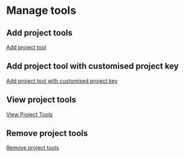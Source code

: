 # Manage tools



## Add project tools

[Add project tool](./snippets/provision-tool.md ':include')

## Add project tool with customised project key

[Add project tool with customised project key](./snippets/provision-tool-customized-key.md ':include')

## View project tools

[View Project Tools](./snippets/view-project-tools.md ':include')

## Remove project tools

[Remove project tools](./snippets/remove-project-tools.md ':include')



<!--# Manage tools

**Topics**

- [Add project tools](#add-project-tools)
- [Add project tool with customised project key](#add-project-tool-with-customised-project-key)
- [View project tools](#view-project-tools)
- [Remove project tools](#remove-project-tools)


## Add project tools

SA or PA can add the required project tools as explained below. You can add tools under the **Subscribed Tools** section based on the tools quota allotted for your subscription type. 


### To add project tools

1. From the side menu, click **Workspace**.
    
    The `<Subscription name>` screen appears, displaying all the systems added to your subscription.

    ![view systems](./images/view-systems.png)

1. Locate the project to which you want to add a tool, and then click the project.

    **Project Description** screen appears, displaying the **Subscribed Tools** that the SA added in the TechBiz portal. You can also view **Not Subscribed Tools** that SA can subscribe via the TechBiz portal.

    > **Note:** Alternately, click three dots for more options, and then click **Manage Project**.

    ![Project description](./images/project-description.png)

1. Locate the tool that you want to add, click **Create**, and follow the specific steps in table for the tool that you want to add.

    |Available Tools (Base)|Steps|
    |---|---|
    |**GitLab**|Make sure that at least 1 Project Admin has a GitLab account and is added to the TechPass group. Provide value in the **GitLab Group Name** field. <!--<br>If you cannot find your system in the drop-down list, follow the steps to [Declare a DGP System](declare-dgp-systems).-->
<!--<br><br>![Add GitLab](./images/tool-gitlab-add-new.png)
    |**Nexus IQ**|Provide values in the **Application Name** and **Application ID** fields.|
    |**Nexus Repo**|Submit a [service request](https://docs.developer.tech.gov.sg/docs/ship-hats-support/raise-service-request/) to add this tool.
    |**pCloudy**|The **Add New pCloudy Application** popup appears, displaying the allowed number of parallel shared mobile device tests.|

    |Available Tools (Add-ons)|Steps|
    |---|---|
    |**Confluence**|Make sure that you have subscribed to this product via the TechBiz portal for it to be listed in **Subscribed Tools**. Provide value in the **Project Name** field. <br><br>![](./images/tool-confluence-add-new.png)
    |**Fortify on Demand**| Make sure that you have subscribed to this product via the TechBiz portal for it to be listed in **Subscribed Tools**. Provide value in the **Application Name** and **Release name** fields.<br>**Release name** is an optional field.<br><br> ![](./images/tool-fod-add-new.png)   
    |**Jira**|Make sure that you have subscribed to this product via the TechBiz portal for it to be listed in **Subscribed Tools**. Provide value in the **Project Name** field.<br><br>![](./images/tool-jira-add-new.png)
    |**Prisma Cloud**|Make sure that you have subscribed to this product via the TechBiz portal for it to be listed in **Subscribed Tools**. Provide value in the **App name** field.|
    |**SonarQube**|Make sure that you have subscribed to this product via the TechBiz portal for it to be listed in **Subscribed Tools**. Make sure that you have logged in to [SonarQube Community Edition](https://sonar.hats.stack.gov.sg/sonar) or [SonarQube Developer Edition](https://sonar1.hats.stack.gov.sg/sonar) at least once. provide values in the **Application Type** and **App Name** fields.<br><br>![](./images/tool-sonarqube-add-new.png)

    >**Note:** After you reach the quota, the respective tool name(s) will be disabled in the **Select Tool** drop-down list. If you still want to add these tools, send an email to [enquiries_ENP@tech.gov.sg](enquiries_ENP@tech.gov.sg).    

1. Click **Add**.   
    
    The selected project tool and application is added.


## Add project tool with customised project key
Subscription Admin (SA) and Project Admin (PA) can customise the project keys when adding app tools on SHIP-HATS. This feature is currently available for following tools:

- Jira 
- Confluence

### To add a project with customised project key 

1. From the side menu, click **Workspace**.
    
    The `<Subscription name>` screen appears, displaying all the systems added to your subscription.

    ![view systems](./images/view-systems.png)

1. Locate the project to which you want to add a tool with customised key, and then click the project.

    **Project Description** screen appears, displaying the **Subscribed Tools** that the SA added in the TechBiz portal. You can also view **Not Subscribed Tools** that SA can subscribe via the TechBiz portal. 

    > Make sure that you have subscribed to Jira/Confluence product via the TechBiz portal for it to be listed in **Subscribed Tools**.

    ![Project description](./images/project-description-all-tools.png)

1. Locate the tool that you want to add with a customized key, click **Create**.

1. In the **Project Name** field, provide a value. 

1. In the **Project Key** field, enter the required project key. A project key can include:
    - 2-10 characters
    - Can contain uppercase letters A-Z 
    - Can contain numbers from 0-9
    - First character must be an alphabet 
1. Click **Add**.  
    
    The project tool with customised project key is added. 

## View project tools

### To view project tools

1. From the side menu, click **Workspace**.
    
    The `<Subscription name>` screen appears, displaying all the systems added to your subscription.

    ![view systems](./images/view-systems.png)

1. Locate the project for which you want to view tools, and then click the project.

    **Project Description** screen appears, displaying the **Subscribed Tools** that the SA added in the TechBiz portal. You can also view **Not Subscribed Tools** that SA can subscribe via the TechBiz portal. 

    > Make sure that you have subscribed to the required tool via the TechBiz portal for it to be listed in **Subscribed Tools**.

    ![Project description](./images/project-description-all-tools.png)


## Remove project tools

As a Subscription Admin or a Project Admin, you can **remove a tool or an app** when it is not required. You **[must take backup](#to-take-backup-of-a-project-tool)** before removing a project tool. 

You can remove the following tools: 

- GitLab
- Confluence
- Fortify on Demand
- Jira
- Nexus IQ
- SonarQube

## To take backup of a project tool

As a Project Admin (PA), you can use the information in the following table based on your requirement:

|Tool|What to do|
|---|---|
**Confluence**|Export space as XML|
**Jira**|Export project with issues as XML|
**GitLab**|Clone Repos and Pipelines|
**Nexus IQ**|Download the required reports
**Nexus Repo**|Download the required artifacts

### To remove a project tool

1. Make sure that you **[take backup or download the required artifacts](#to-take-backup-of-a-project-tool)**.
1. From the side menu, click **Workspace**.
    
    The `<Subscription name>` screen appears, displaying all the systems added to your subscription.

    ![view systems](./images/view-systems.png)

1. Locate the project to which you want to remove a tool, and then click the project.

    **Project Description** screen appears, displaying the **Subscribed Tools** that the SA added in the TechBiz portal. You can also view **Not Subscribed Tools** that SA can subscribe via the TechBiz portal. 

    ![Project description](./images/project-description-all-tools.png)

1. Click the tool that want to remove, and then click **Remove** in the upper right corner.

    The **Remove Application** window appears. 
    
1. Enter the requested information, and then click **Proceed**.  

    The selected app is removed. If this the last or only app for the tool, the project tool is also removed. 

-->